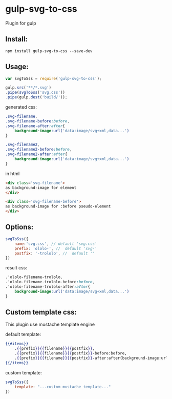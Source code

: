 gulp-svg-to-css
===
Plugin for gulp



Install:
---
```
npm install gulp-svg-to-css --save-dev
```


Usage:
---

```javascript
var svgToSss = require('gulp-svg-to-css');

gulp.src('**/*.svg')
.pipe(svgToSss('svg.css'))
.pipe(gulp.dest('build/'));
```

generated css:
```css
.svg-filename,
.svg-filename-before:before,
.svg-filename-after:after{
	background-image:url('data:image/svg+xml,data...')
}

.svg-filename2,
.svg-filename2-before:before,
.svg-filename2-after:after{
	background-image:url('data:image/svg+xml,data...')
}
```

in html
```html
<div class='svg-filename'>
as background-image for element
</div>

<div class='svg-filename-before'>
as background-image for :before pseudo-element
</div>
```

Options:
---

```javascript
svgToSss({
	name:'svg.css', // default 'svg.css'
	prefix: 'ololo-', //  default 'svg-'
	postfix: '-trololo', //  default ''
})
```
result css:
```css
.'ololo-filename-trololo,
.'ololo-filename-trololo-before:before,
.'ololo-filename-trololo-after:after{
	background-image:url('data:image/svg+xml,data...')
}
```

Custom template css:
---
This plugin use mustache template engine 

default template:
```mustache
{{#items}}
    .{{prefix}}{{filename}}{{postfix}},
    .{{prefix}}{{filename}}{{postfix}}-before:before,
    .{{prefix}}{{filename}}{{postfix}}-after:after{background-image:url('{{{dataurl}}}')}
{{/items}}
```

custom template:
```javascript
svgToSss({
	template: "...custom mustache template..."
})
```